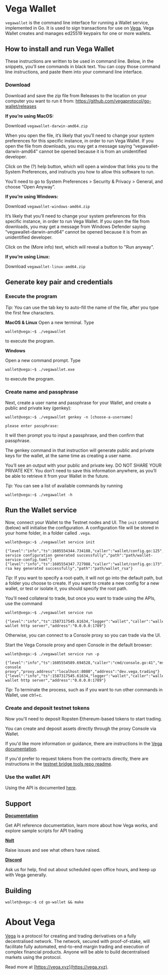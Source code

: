 # Vega Wallet

`vegawallet` is the command line interface for running a Wallet service, implemented in Go. It is used to sign transactions for use on [Vega](#about-vega). Vega Wallet creates and manages ed25519 keypairs for one or more wallets.

## How to install and run Vega Wallet 
These instructions are written to be used in command line. Below, in the snippets, you'll see commands in black text. You can copy those command line instructions, and paste them into your command line interface. 

### Download 
Download and save the zip file from Releases to the location on your computer you want to run it from: https://github.com/vegaprotocol/go-wallet/releases 

**If you’re using MacOS:**

Download `vegawallet-darwin-amd64.zip`

When you open the file, it’s likely that you’ll need to change your system preferences for this specific instance, in order to run Vega Wallet. If you open the file from downloads, you may get a message saying “vegawallet-darwin-amd64” cannot be opened because it is from an unidentified developer.

Click on the (?) help button, which will open a window that links you to the System Preferences, and instructs you how to allow this software to run. 

You’ll need to go to System Preferences > Security & Privacy > General, and choose “Open Anyway”. 

**If you’re using Windows:**

Download `vegawallet-windows-amd64.zip`

It’s likely that you’ll need to change your system preferences for this specific instance, in order to run Vega Wallet. If you open the file from downloads, you may get a message from Windows Defender saying “vegawallet-darwin-amd64” cannot be opened because it is from an unidentified developer.

Click on the (More info) text, which will reveal a button to "Run anyway".  

**If you’re using Linux:** 

Download `vegawallet-linux-amd64.zip`

## Generate key pair and credentials

### Execute the program

*Tip:* You can use the tab key to auto-fill the name of the file, after you type the first few characters. 

**MacOS & Linux**
Open a new terminal. Type

```console
wallet@vega:~$ ./vegawallet
```
to execute the program. 

**Windows**

Open a new command prompt. Type

```console
wallet@vega:~$ ./vegawallet.exe
```
to execute the program. 

### Create name and passphrase
Next, create a user name and passphrase for your Wallet, and create a public and private key (genkey):

```console
wallet@vega:~$ ./vegawallet genkey -n [choose-a-username]

please enter passphrase:
``` 

It will then prompt you to input a passphrase, and then confirm that passphrase. 

The genkey command in that instruction will generate public and private keys for the wallet, at the same time as creating a user name. 

You’ll see an output with your public and private key. DO NOT SHARE YOUR PRIVATE KEY. You don’t need to save this information anywhere, as you’ll be able to retrieve it from your Wallet in the future. 

*Tip:* You can see a list of available commands by running
```console
wallet@vega:~$ ./vegawallet -h
```

## Run the Wallet service
Now, connect your Wallet to the Testnet nodes and UI. The `init` command (below) will initialise the configuration. A configuration file will be stored in your home folder, in a folder called `.vega`.

```console
wallet@vega:~$ ./vegawallet service init

{"level":"info","ts":1605554344.734188,"caller":"wallet/config.go:125","msg":"wallet service configuration generated successfully","path":"path/wallet-service-config.toml"}
{"level":"info","ts":1605554347.727988,"caller":"wallet/config.go:173","msg":"wallet rsa key generated successfully","path":"path/wallet_rsa"}
```

*Tip:* If you want to specify a root-path, it will not go into the default path, but a folder you choose to create. If you want to create a new config for a new wallet, or test or isolate it, you should specify the root path.

You'll need collateral to trade, but once you want to trade using the APIs, use the command 

```console
wallet@vega:~$ ./vegawallet service run

{"level":"info","ts":1587317545.61634,"logger":"wallet","caller":"wallet/service.go:147","msg":"starting wallet http server","address":"0.0.0.0:1789"}
```

Otherwise, you can connect to a Console proxy so you can trade via the UI.

Start the Vega Console proxy and open Console in the default browser:

```console
wallet@vega:~$ ./vegawallet service run -p

{"level":"info","ts":1605554589.694528,"caller":"cmd/console.go:41","msg":"starting console proxy","proxy.address":"localhost:8080","address":"dev.vega.trading"}
{"level":"info","ts":1587317545.61634,"logger":"wallet","caller":"wallet/service.go:147","msg":"starting wallet http server","address":"0.0.0.0:1789"}
```

*Tip:* To terminate the process, such as if you want to run other commands in Wallet, use ctrl+c. 

### Create and deposit testnet tokens
Now you'll need to deposit Ropsten Ethereum-based tokens to start trading. 

You can create and deposit assets directly through the proxy Console via Wallet. 

If you'd like more information or guidance, there are instructions in the [Vega documentation](https://docs.testnet.vega.xyz/docs/wallet/).

If you'd prefer to request tokens from the contracts directly, there are instructions in the [testnet bridge tools repo readme](https://github.com/vegaprotocol/Public_Test_Bridge_Tools/blob/master/docs/mew.md). 

### Use the wallet API
Using the API is documented [here](./wallet/README.md).

## Support

**[Documentation](https://docs.testnet.vega.xyz)**

Get API reference documentation, learn more about how Vega works, and explore sample scripts for API trading

**[Nolt](https://vega-testnet.nolt.io/)**

Raise issues and see what others have raised. 

**[Discord](https://vega.xyz/discord)** 

Ask us for help, find out about scheduled open office hours, and keep up with Vega generally. 

## Building
```console
wallet@vega:~$ cd go-wallet && make
```

# About Vega
[Vega](https://vega.xyz) is a protocol for creating and trading derivatives on a fully decentralised network. The network, secured with proof-of-stake, will facilitate fully automated, end-to-end margin trading and execution of complex financial products. Anyone will be able to build decentralised markets using the protocol.

Read more at [https://vega.xyz](https://vega.xyz).
